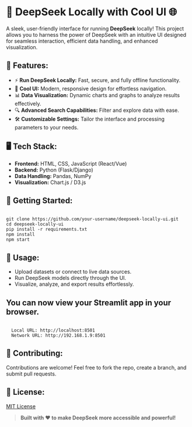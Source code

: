 <h1>🚀 DeepSeek Locally with Cool UI 🌐</h1>

<p>A sleek, user-friendly interface for running <strong>DeepSeek</strong> locally! This project allows you to harness the power of DeepSeek with an intuitive UI designed for seamless interaction, efficient data handling, and enhanced visualization.</p>

<h2>🔑 Features:</h2>
<ul>
  <li>⚡ <strong>Run DeepSeek Locally:</strong> Fast, secure, and fully offline functionality.</li>
  <li>🎨 <strong>Cool UI:</strong> Modern, responsive design for effortless navigation.</li>
  <li>📊 <strong>Data Visualization:</strong> Dynamic charts and graphs to analyze results effectively.</li>
  <li>🔍 <strong>Advanced Search Capabilities:</strong> Filter and explore data with ease.</li>
  <li>🛠️ <strong>Customizable Settings:</strong> Tailor the interface and processing parameters to your needs.</li>
</ul>

<h2>🖥️ Tech Stack:</h2>
<ul>
  <li><strong>Frontend:</strong> HTML, CSS, JavaScript (React/Vue)</li>
  <li><strong>Backend:</strong> Python (Flask/Django)</li>
  <li><strong>Data Handling:</strong> Pandas, NumPy</li>
  <li><strong>Visualization:</strong> Chart.js / D3.js</li>
</ul>

<h2>🚀 Getting Started:</h2>
<pre><code>
git clone https://github.com/your-username/deepseek-locally-ui.git
cd deepseek-locally-ui
pip install -r requirements.txt
npm install
npm start
</code></pre>

<h2>📄 Usage:</h2>
<ul>
  <li>Upload datasets or connect to live data sources.</li>
  <li>Run DeepSeek models directly through the UI.</li>
  <li>Visualize, analyze, and export results effortlessly.</li>
</ul>
 <h2>You can now view your Streamlit app in your browser.</h2>
<code>
  Local URL: http://localhost:8501
  Network URL: http://192.168.1.9:8501
</code>
<h2>🤝 Contributing:</h2>
<p>Contributions are welcome! Feel free to fork the repo, create a branch, and submit pull requests.</p>

<h2>📢 License:</h2>
<p><a href="LICENSE">MIT License</a></p>

<blockquote>
  <strong>Built with ❤️ to make DeepSeek more accessible and powerful!</strong>
</blockquote>
